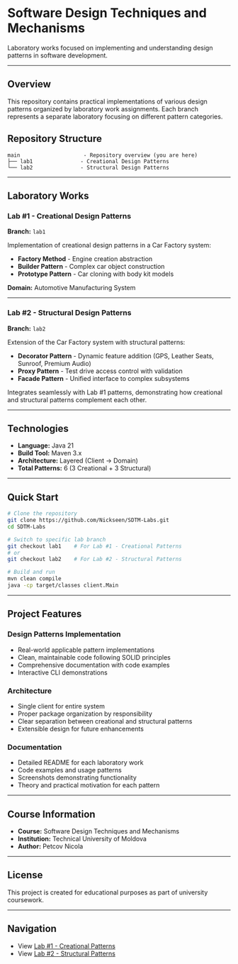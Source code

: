 # Software Design Techniques and Mechanisms

Laboratory works focused on implementing and understanding design patterns in software development.

---

## Overview

This repository contains practical implementations of various design patterns organized by laboratory work assignments. Each branch represents a separate laboratory focusing on different pattern categories.

## Repository Structure

```
main                    - Repository overview (you are here)
├── lab1               - Creational Design Patterns
└── lab2               - Structural Design Patterns
```

---

## Laboratory Works

### Lab #1 - Creational Design Patterns
**Branch:** `lab1`

Implementation of creational design patterns in a Car Factory system:
- **Factory Method** - Engine creation abstraction
- **Builder Pattern** - Complex car object construction
- **Prototype Pattern** - Car cloning with body kit models

**Domain:** Automotive Manufacturing System

---

### Lab #2 - Structural Design Patterns
**Branch:** `lab2`

Extension of the Car Factory system with structural patterns:
- **Decorator Pattern** - Dynamic feature addition (GPS, Leather Seats, Sunroof, Premium Audio)
- **Proxy Pattern** - Test drive access control with validation
- **Facade Pattern** - Unified interface to complex subsystems

Integrates seamlessly with Lab #1 patterns, demonstrating how creational and structural patterns complement each other.

---

## Technologies

- **Language:** Java 21
- **Build Tool:** Maven 3.x
- **Architecture:** Layered (Client → Domain)
- **Total Patterns:** 6 (3 Creational + 3 Structural)

---

## Quick Start

```bash
# Clone the repository
git clone https://github.com/Nickseen/SDTM-Labs.git
cd SDTM-Labs

# Switch to specific lab branch
git checkout lab1    # For Lab #1 - Creational Patterns
# or
git checkout lab2    # For Lab #2 - Structural Patterns

# Build and run
mvn clean compile
java -cp target/classes client.Main
```

---

## Project Features

### Design Patterns Implementation
- Real-world applicable pattern implementations
- Clean, maintainable code following SOLID principles
- Comprehensive documentation with code examples
- Interactive CLI demonstrations

### Architecture
- Single client for entire system
- Proper package organization by responsibility
- Clear separation between creational and structural patterns
- Extensible design for future enhancements

### Documentation
- Detailed README for each laboratory work
- Code examples and usage patterns
- Screenshots demonstrating functionality
- Theory and practical motivation for each pattern

---

## Course Information

- **Course:** Software Design Techniques and Mechanisms
- **Institution:** Technical University of Moldova
- **Author:** Petcov Nicola

---

## License

This project is created for educational purposes as part of university coursework.

---

## Navigation

- View [Lab #1 - Creational Patterns](../../tree/lab1)
- View [Lab #2 - Structural Patterns](../../tree/lab2)

